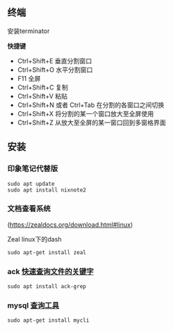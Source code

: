 ## 终端

安装terminator 

**快捷键**

- Ctrl+Shift+E  垂直分割窗口
- Ctrl+Shift+O  水平分割窗口
-   F11        全屏
- Ctrl+Shift+C  复制
- Ctrl+Shift+V  粘贴
- Ctrl+Shift+N  或者 Ctrl+Tab 在分割的各窗口之间切换
- Ctrl+Shift+X  将分割的某一个窗口放大至全屏使用
- Ctrl+Shift+Z  从放大至全屏的某一窗口回到多窗格界面

## 安装

### 印象笔记代替版 

```
sudo apt update
sudo apt install nixnote2
```





### 文档查看系统

(https://zealdocs.org/download.html#linux)

Zeal linux下的dash

```
sudo apt-get install zeal
```



### ack [快速查询文件的关键字](https://beyondgrep.com/)

```
sudo apt install ack-grep
```



### mysql [查询工具](https://github.com/dbcli/mycli)

```
sudo apt-get install mycli
```

